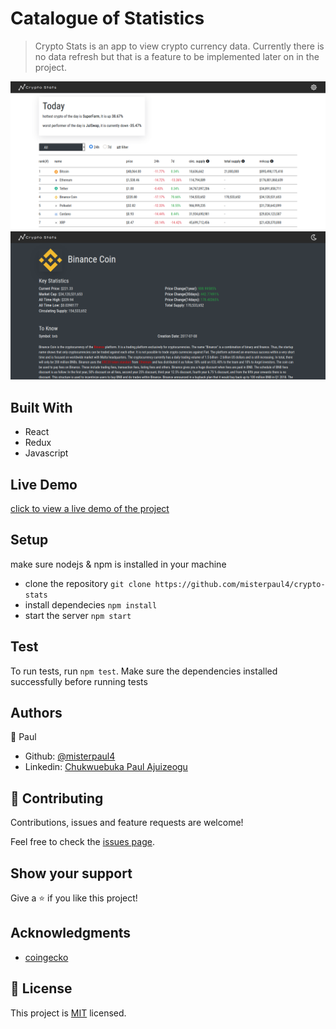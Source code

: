 # Catalogue of Statistics

> Crypto Stats is an app to view crypto currency data. Currently there is no data refresh but that is a feature to be implemented later on in the project.

![screenshot](./screenshot.png)
![screenshot](./screenshot_dark.png)


## Built With

- React
- Redux
- Javascript

## Live Demo

[click to view a live demo of the project](https://cryptocurrencies-stat.herokuapp.com/)

## Setup
make sure nodejs & npm is installed in your machine
- clone the repository `git clone https://github.com/misterpaul4/crypto-stats`
- install dependecies `npm install`
- start the server `npm start`

## Test
To run tests, run `npm test`. Make sure the dependencies installed successfully before running tests

## Authors

👤 Paul

- Github: [@misterpaul4](https://github.com/misterpaul4)
- Linkedin: [Chukwuebuka Paul Ajuizeogu](https://www.linkedin.com/in/chukwuebuka-paul-ajuizeogu/)

## 🤝 Contributing

Contributions, issues and feature requests are welcome!

Feel free to check the [issues page](issues/).

## Show your support

Give a ⭐️ if you like this project!

## Acknowledgments

- [coingecko](https://www.coingecko.com/en)

## 📝 License

This project is [MIT](lic.url) licensed.

